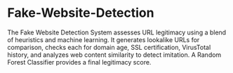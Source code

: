 # Fake-Website-Detection
The Fake Website Detection System assesses URL legitimacy using a blend of heuristics and machine learning. It generates lookalike URLs for comparison, checks each for domain age, SSL certification, VirusTotal history, and analyzes web content similarity to detect imitation. A Random Forest Classifier provides a final legitimacy score. 
